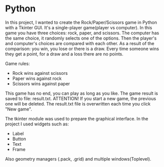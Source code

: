 # Python

In this project, I wanted to create the Rock/Paper/Scissors game in Python with a Tkinter GUI. 
It's a single-player game(player vs computer). In this game you have three choices: rock, paper, and scissors. The computer has the same choice, it randomly selects one of the options. Then the player's and computer's choices are compared with each other. As a result of the comparison: you win, you lose or there is a draw. Every time someone wins they get a point, for a draw and a loss there are no points.

Game rules:
- Rock wins against scissors 
- Paper wins against rock
- Scissors wins against paper

This game has no end, you can play as long as you like. The game result is saved to file: result.txt. 
ATTENTION! If you start a new game, the previous one will be deleted.
The result.txt file is overwritten each time you click "New game".

The tkinter module was used to prepare the graphical interface. 
In the project I used widgets such as:
- Label
- Button
- Text
- Frame 

Also geometry managers (.pack, .grid) and multiple windows(Toplevel).
